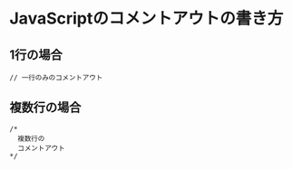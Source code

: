 # JavaScriptのコメントアウトの書き方

## 1行の場合
```
// 一行のみのコメントアウト
```

## 複数行の場合
```
/*
  複数行の
  コメントアウト
*/
```